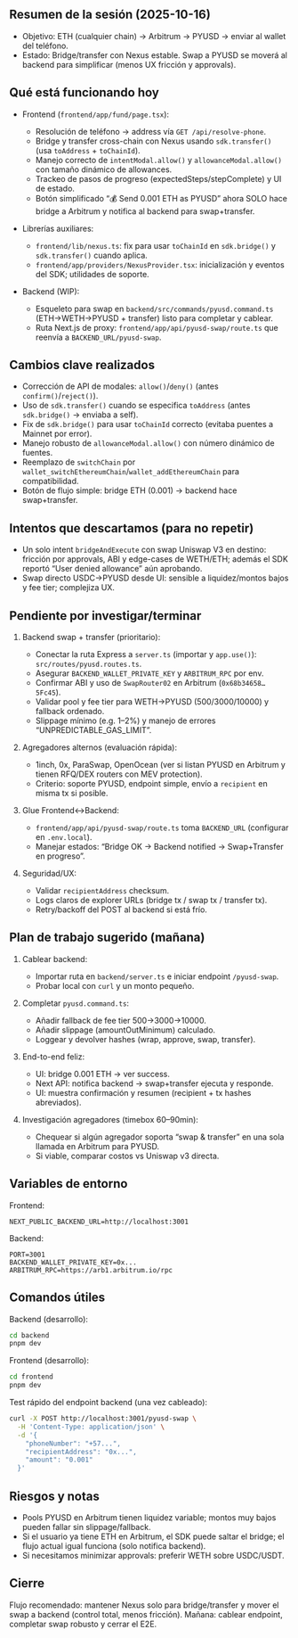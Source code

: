 ## Resumen de la sesión (2025-10-16)

- Objetivo: ETH (cualquier chain) → Arbitrum → PYUSD → enviar al wallet del teléfono.
- Estado: Bridge/transfer con Nexus estable. Swap a PYUSD se moverá al backend para simplificar (menos UX fricción y approvals).

## Qué está funcionando hoy

- Frontend (`frontend/app/fund/page.tsx`):

  - Resolución de teléfono → address vía `GET /api/resolve-phone`.
  - Bridge y transfer cross-chain con Nexus usando `sdk.transfer()` (usa `toAddress` + `toChainId`).
  - Manejo correcto de `intentModal.allow()` y `allowanceModal.allow()` con tamaño dinámico de allowances.
  - Trackeo de pasos de progreso (expectedSteps/stepComplete) y UI de estado.
  - Botón simplificado “💰 Send 0.001 ETH as PYUSD” ahora SOLO hace bridge a Arbitrum y notifica al backend para swap+transfer.

- Librerías auxiliares:

  - `frontend/lib/nexus.ts`: fix para usar `toChainId` en `sdk.bridge()` y `sdk.transfer()` cuando aplica.
  - `frontend/app/providers/NexusProvider.tsx`: inicialización y eventos del SDK; utilidades de soporte.

- Backend (WIP):
  - Esqueleto para swap en `backend/src/commands/pyusd.command.ts` (ETH→WETH→PYUSD + transfer) listo para completar y cablear.
  - Ruta Next.js de proxy: `frontend/app/api/pyusd-swap/route.ts` que reenvía a `BACKEND_URL/pyusd-swap`.

## Cambios clave realizados

- Corrección de API de modales: `allow()`/`deny()` (antes `confirm()`/`reject()`).
- Uso de `sdk.transfer()` cuando se especifica `toAddress` (antes `sdk.bridge()` → enviaba a self).
- Fix de `sdk.bridge()` para usar `toChainId` correcto (evitaba puentes a Mainnet por error).
- Manejo robusto de `allowanceModal.allow()` con número dinámico de fuentes.
- Reemplazo de `switchChain` por `wallet_switchEthereumChain`/`wallet_addEthereumChain` para compatibilidad.
- Botón de flujo simple: bridge ETH (0.001) → backend hace swap+transfer.

## Intentos que descartamos (para no repetir)

- Un solo intent `bridgeAndExecute` con swap Uniswap V3 en destino: fricción por approvals, ABI y edge-cases de WETH/ETH; además el SDK reportó “User denied allowance” aún aprobando.
- Swap directo USDC→PYUSD desde UI: sensible a liquidez/montos bajos y fee tier; complejiza UX.

## Pendiente por investigar/terminar

1. Backend swap + transfer (prioritario):

   - Conectar la ruta Express a `server.ts` (importar y `app.use()`): `src/routes/pyusd.routes.ts`.
   - Asegurar `BACKEND_WALLET_PRIVATE_KEY` y `ARBITRUM_RPC` por env.
   - Confirmar ABI y uso de `SwapRouter02` en Arbitrum (`0x68b34658…5Fc45`).
   - Validar pool y fee tier para WETH→PYUSD (500/3000/10000) y fallback ordenado.
   - Slippage mínimo (e.g. 1–2%) y manejo de errores “UNPREDICTABLE_GAS_LIMIT”.

2. Agregadores alternos (evaluación rápida):

   - 1inch, 0x, ParaSwap, OpenOcean (ver si listan PYUSD en Arbitrum y tienen RFQ/DEX routers con MEV protection).
   - Criterio: soporte PYUSD, endpoint simple, envío a `recipient` en misma tx si posible.

3. Glue Frontend↔Backend:

   - `frontend/app/api/pyusd-swap/route.ts` toma `BACKEND_URL` (configurar en `.env.local`).
   - Manejar estados: “Bridge OK → Backend notified → Swap+Transfer en progreso”.

4. Seguridad/UX:
   - Validar `recipientAddress` checksum.
   - Logs claros de explorer URLs (bridge tx / swap tx / transfer tx).
   - Retry/backoff del POST al backend si está frío.

## Plan de trabajo sugerido (mañana)

1. Cablear backend:

   - Importar ruta en `backend/server.ts` e iniciar endpoint `/pyusd-swap`.
   - Probar local con `curl` y un monto pequeño.

2. Completar `pyusd.command.ts`:

   - Añadir fallback de fee tier 500→3000→10000.
   - Añadir slippage (amountOutMinimum) calculado.
   - Loggear y devolver hashes (wrap, approve, swap, transfer).

3. End-to-end feliz:

   - UI: bridge 0.001 ETH → ver success.
   - Next API: notifica backend → swap+transfer ejecuta y responde.
   - UI: muestra confirmación y resumen (recipient + tx hashes abreviados).

4. Investigación agregadores (timebox 60–90min):
   - Chequear si algún agregador soporta “swap & transfer” en una sola llamada en Arbitrum para PYUSD.
   - Si viable, comparar costos vs Uniswap v3 directa.

## Variables de entorno

Frontend:

```
NEXT_PUBLIC_BACKEND_URL=http://localhost:3001
```

Backend:

```
PORT=3001
BACKEND_WALLET_PRIVATE_KEY=0x...
ARBITRUM_RPC=https://arb1.arbitrum.io/rpc
```

## Comandos útiles

Backend (desarrollo):

```bash
cd backend
pnpm dev
```

Frontend (desarrollo):

```bash
cd frontend
pnpm dev
```

Test rápido del endpoint backend (una vez cableado):

```bash
curl -X POST http://localhost:3001/pyusd-swap \
  -H 'Content-Type: application/json' \
  -d '{
    "phoneNumber": "+57...",
    "recipientAddress": "0x...",
    "amount": "0.001"
  }'
```

## Riesgos y notas

- Pools PYUSD en Arbitrum tienen liquidez variable; montos muy bajos pueden fallar sin slippage/fallback.
- Si el usuario ya tiene ETH en Arbitrum, el SDK puede saltar el bridge; el flujo actual igual funciona (solo notifica backend).
- Si necesitamos minimizar approvals: preferir WETH sobre USDC/USDT.

## Cierre

Flujo recomendado: mantener Nexus solo para bridge/transfer y mover el swap a backend (control total, menos fricción). Mañana: cablear endpoint, completar swap robusto y cerrar el E2E.
